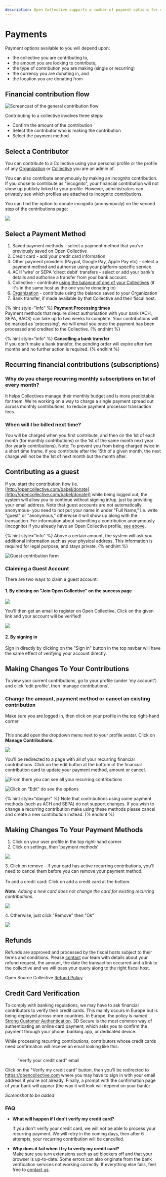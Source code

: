 ```yaml
---
description: Open Collective supports a number of payment options for contributors.
---
```


# Payments

Payment options available to you will depend upon:

* the collective you are contributing to,
* the amount you are looking to contribute,
* the type of contribution you are making (single or recurring)
* the currency you are donating in, and
* the location you are donating from

## Financial contribution flow

![Screencast of the general contribution flow](../.gitbook/assets/peek-2021-01-21-17-51.gif)

Contributing to a collective involves three steps:

* Confirm the amount of the contribution&#x20;
* Select the contributor who is making the contribution&#x20;
* Select the payment method

## Select a Contributor

You can contribute to a Collective using your personal profile or the profile of any [Organization](organizations/) or [Collective](../collectives/collectives.md) you are an admin of.

You can also contribute anonymously by making an incognito contribution. If you chose to contribute as "incognito", your financial contribution will not show up publicly linked to your profile. However, administrators can privately see which profiles are attached to incognito contributions.&#x20;

You can find the option to donate incognito (anonymously) on the second step of the contributions page:

![](<../.gitbook/assets/Screen Shot 2021-11-17 at 11.14.35 AM.png>)

## Select a Payment Method

1. Saved payment methods - select a payment method that you've previously saved on Open Collective
2. Credit card - add your credit card information
3. Other payment providers (Paypal, Google Pay, Apple Pay etc) - select a payment method and authorise using your platform-specific service.
4. ACH 'wire' or SEPA 'direct debit' transfers - select or add your bank's details and authorise a transfer from your bank account.
5. Collective - contribute [using the balance of one of your Collectives](collective-to-collective.md) (if it's in the same host as the one you're donating to)
6. [Organization](organizations/) - contribute using the balance saved to your Organization
7. Bank transfer, if made available by that Collective and their fiscal host.&#x20;

{% hint style="info" %}
**Payment Processing times**\
Payment methods that require direct authorisation with your bank (ACH, SEPA, BACS) can take up to two weeks to complete. Your contributions will be marked as 'processing'; we will email you once the payment has been processed and credited to the Collective.&#x20;
{% endhint %}

{% hint style="info" %}
**Cancelling a bank transfer**\
If you don't make a bank transfer, the pending order will expire after two months and no further action is required.
{% endhint %}

## Recurring financial contributions (subscriptions)

### Why do you charge recurring monthly subscriptions on 1st of every month?

It helps Collectives manage their monthly budget and is more predictable for them. We're working on a way to charge a single payment spread out across monthly contributions, to reduce payment processor transaction fees.

### When will I be billed next time?

You will be charged when you first contribute, and then on the 1st of each month (for monthly contributions) or the 1st of the same month next year (for yearly contributions). Note: To prevent you from being charged twice in a short time frame, if you contribute after the 15th of a given month, the next charge will not be the 1st of next month but the month after.

## Contributing as a guest

If you start the contribution flow (ie. [http://opencollective.com/babel/donate](http://opencollective.com/babel/donate)) while being logged out, the system will allow you to continue without signing in/up, just by providing your email address. Note that guest accounts are not automatically anonymous- you need to not put your name in under "Full Name," i.e. write "guest" or "anonymous," otherwise it will show up along with the transaction. For information about submitting a contribution anonymously (incognito) if you already have an Open Collective profile, [see above](https://docs.opencollective.com/help/financial-contributors/payments#profile).&#x20;

{% hint style="info" %}
Above a certain amount, the system will ask you additional information such as your physical address. This information is required for legal purpose, and stays private.
{% endhint %}

![Guest contribution form](<../.gitbook/assets/image (5).png>)

### Claiming a Guest Account

There are two ways to claim a guest account:

#### 1. By clicking on "Join Open Collective" on the success page

![](<../.gitbook/assets/image (37) (1).png>)

You'll then get an email to register on Open Collective. Click on the given link and your account will be verified!

![](<../.gitbook/assets/image (21) (1).png>)

#### 2. By signing in

Sign in directly by clicking on the "Sign in" button in the top navbar will have the same effect of verifying your account directly.

## Making Changes To Your Contributions

To view your current contributions, go to your profile (under 'my account') and click 'edit profile', then 'manage contributions'.

### Change the amount, payment method or cancel an existing contribution

Make sure you are logged in, then click on your profile in the top right-hand corner&#x20;

<figure><img src="../.gitbook/assets/financialcontributor_payments_cancel_2022-09-14 (1).png" alt=""><figcaption></figcaption></figure>

This should open the dropdown menu next to your profile avatar. Click on **Manage Contributions.**

![](<../.gitbook/assets/image (31) (1).png>)

You'll be redirected to a page with all of your recurring financial contributions. Click on the edit button at the bottom of the financial contribution card to update your payment method, amount or cancel.

![From there you can see all your recurring contributions](<../.gitbook/assets/image (11).png>)

![Click on "Edit" do see the options](<../.gitbook/assets/image (15) (1).png>)

{% hint style="danger" %}
Note that contributions using some payment methods (such as ACH and SEPA) do not support changes. If you wish to change a recurring contribution make using these methods please cancel and create a new contribution instead.&#x20;
{% endhint %}

## Making Changes To Your Payment Methods

1. Click on your user profile in the top right-hand corner
2. Click on settings, then 'payment methods'

![](<../.gitbook/assets/financialcontributors\_payments\_removepaymentmethod\_2022-08-11 (1).png>)

3\. Click on remove - If your card has active recurring contributions, you'll need to cancel them before you can remove your payment method.\
\
To add a credit card: Click on add a credit card at the bottom.&#x20;

_**Note:** Adding a new card does not change the card for existing recurring contributions._

![](../.gitbook/assets/financialcontributors\_payments\_removecontributions\_2022-08-11.png)

4\. Otherwise, just click "Remove" then "Ok"

![](../.gitbook/assets/financialcontributors\_payments\_remove\_2022-08-11.png)

## Refunds&#x20;

Refunds are approved and processed by the fiscal hosts subject to their terms and conditions. Please [contact](https://opencollective.com/contact) our team with details about your refund request, the amount, the date the transaction occurred and a link to the collective and we will pass your query along to the right fiscal host.&#x20;

Open Source Collective [Refund Policy](https://docs.oscollective.org/faq/expenses#how-can-i-get-a-refund-on-a-payment-or-donation)&#x20;

## Credit Card Verification

To comply with banking regulations, we may have to ask financial contributors to verify their credit cards. This mainly occurs in Europe but is being deployed across more countries. In Europe, the policy is named [Strong Customer Authentication](https://en.wikipedia.org/wiki/Strong\_customer\_authentication). 3D Secure is the most common way of authenticating an online card payment, which asks you to confirm the payment through your phone, banking app, or dedicated device.

While processing recurring contributions, contributors whose credit cards need confirmation will receive an email looking like this:

<figure><img src="../.gitbook/assets/image (1) (1).png" alt=""><figcaption><p>"Verify your credit card" email</p></figcaption></figure>

Click on the "Verify my credit card" button, then you'll be redirected to https://opencollective.com where you may have to sign in with your email address if you're not already. Finally, a prompt with the confirmation page of your bank will appear (the way it will look will depend on your bank):

_Screenshot to be added_

### FAQ

*   **What will happen if I don't verify my credit card?**

    If you don't verify your credit card, we will not be able to process your recurring payment. We will retry in the coming days, then after 6 attempts, your recurring contribution will be cancelled.
* **Why does it fail when I try to verify my credit card?**\
  Make sure you turn extensions such as ad blockers off and that your browser is up-to-date. Some errors can also originate from the bank verification services not working correctly. If everything else fails, feel free to [contact us](https://opencollective.com/contact).
